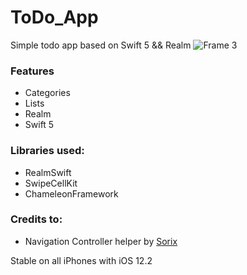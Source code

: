 # ToDo_App
Simple todo app based on Swift 5 && Realm
![Frame 3](https://user-images.githubusercontent.com/44097057/57979386-8e392880-7a25-11e9-86ff-a7ed2f06403a.png)

### Features
- Categories
- Lists
- Realm
- Swift 5

### Libraries used:
- RealmSwift
- SwipeCellKit
- ChameleonFramework

### Credits to:
- Navigation Controller helper by [Sorix](https://gist.github.com/Sorix/1d8543b18cfd76c12c36525bc280a35d)

Stable on all iPhones with iOS 12.2
